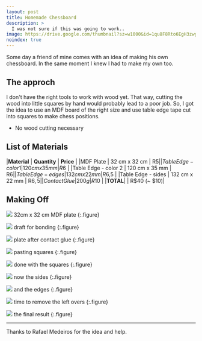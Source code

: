 ```yaml
---
layout: post
title: Homemade Chessboard
description: >
  I was not sure if this was going to work..
image: https://drive.google.com/thumbnail?sz=w1000&id=1qu8F8Rto6EgH3zwghNH8SdKG8MlBwTjV
noindex: true
---
```


Some day a friend of mine comes with an idea of making his own chessboard.
In the same moment I knew I had to make my own too.

## The approch

I don't have the right tools to work with wood yet. That way, cutting the wood into little squares by hand would probably lead to a poor job.
So, I got the idea to use an MDF board of the right size and use table edge tape cut into squares to make chess positions.

  - No wood cutting necessary

## List of Materials

|**Material** | **Quantity** | **Price** |
|MDF Plate | 32 cm x 32 cm | R$5 |
|Table Edge - color 1 | 120 cm x 35 mm | R$6 |
|Table Edge - color 2 | 120 cm x 35 mm | R$6 |
|Table Edge - edges | 132 cm x 22 mm | R$6,5 |
|Table Edge - sides | 132 cm x 22 mm | R$6,5 |
|Contact Glue | 200g | R$10 |
|**TOTAL**| | R$40 (~ $10)|


## Making Off


![](https://drive.google.com/thumbnail?sz=w1000&id=1N5y1tTyZfKIjFaTi6jp0keoeRps8dI3N)
32cm x 32 cm MDF plate
{:.figure}

![](https://drive.google.com/thumbnail?sz=w1000&id=1hCMfDNCAJvB6NsX6WRaW4bM2US7nlq8B)
draft for bonding
{:.figure}

![](https://drive.google.com/thumbnail?sz=w1000&id=1zJHXbj-mxgpxm-sqw14swP1K9sA7sm2w)
plate after contact glue
{:.figure}

![](https://drive.google.com/thumbnail?sz=w1000&id=11jmki50k0k5c4d3LLBHcZanjKF4L_FdJ)
pasting squares
{:.figure}

![](https://drive.google.com/thumbnail?sz=w1000&id=18lVNw4vLf4Ogr-vrlS-vqs6MP1wOM4lj)
done with the squares
{:.figure}

![](https://drive.google.com/thumbnail?sz=w1000&id=11n6PbIdwO3e0sAMpy4MfJ1h8eQg0UUdO)
now the sides
{:.figure}

![](https://drive.google.com/thumbnail?sz=w1000&id=183PaQAXzAXeqwmBJBgW9xeYC2kzogWZU)
and the edges
{:.figure}

![](https://drive.google.com/thumbnail?sz=w1000&id=1uFuIQMbPVispAKb4LWNCzk1DZXZZRIQk)
time to remove the left overs
{:.figure}

![](https://drive.google.com/thumbnail?sz=w1000&id=17M7UojRaz55UWfKCZjpbhw82sxRFf53u)
the final result
{:.figure}

* * * 

Thanks to Rafael Medeiros for the idea and help.

